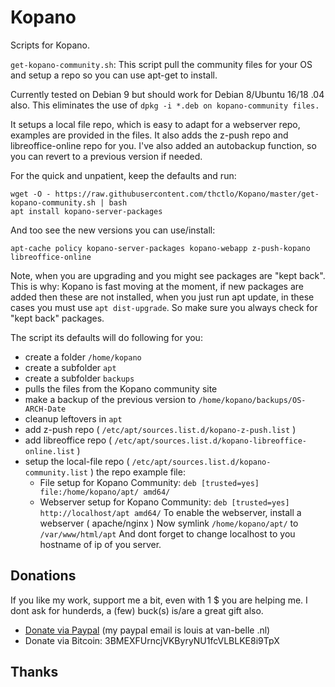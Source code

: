# Kopano
Scripts for Kopano.

`get-kopano-community.sh`: This script pull the community files for your OS and setup a repo so you can use apt-get to install.

Currently tested on Debian 9 but should work for Debian 8/Ubuntu 16/18 .04 also.
This eliminates the use of `dpkg -i *.deb on kopano-community files.`

It setups a local file repo, which is easy to adapt for a webserver repo, examples are provided in the files.
It also adds the z-push repo and libreoffice-online repo for you.
I've also added an autobackup function, so you can revert to a previous version if needed.

For the quick and unpatient, keep the defaults and run:
```
wget -O - https://raw.githubusercontent.com/thctlo/Kopano/master/get-kopano-community.sh | bash
apt install kopano-server-packages
```

And too see the new versions you can use/install:
```
apt-cache policy kopano-server-packages kopano-webapp z-push-kopano libreoffice-online
```

Note, when you are upgrading and you might see packages are "kept back".
This is why:
Kopano is fast moving at the moment, if new packages are added then these are not installed,
when you just run apt update, in these cases you must use `apt dist-upgrade`.
So make sure you always check for "kept back" packages.

The script its defaults will do following for you:
- create a folder `/home/kopano`
- create a subfolder `apt`
- create a subfolder `backups`
- pulls the files from the Kopano community site
- make a backup of the previous version to `/home/kopano/backups/OS-ARCH-Date`
- cleanup leftovers in `apt`
- add z-push repo ( `/etc/apt/sources.list.d/kopano-z-push.list` )
- add libreoffice repo  ( `/etc/apt/sources.list.d/kopano-libreoffice-online.list` )
- setup the local-file repo ( `/etc/apt/sources.list.d/kopano-community.list` )
the repo example file:
  - File setup for Kopano Community: `deb [trusted=yes] file:/home/kopano/apt/ amd64/`
  - Webserver setup for Kopano Community: `deb [trusted=yes] http://localhost/apt amd64/`
  To enable the webserver, install a webserver ( apache/nginx )
  Now symlink `/home/kopano/apt/` to `/var/www/html/apt`
  And dont forget to change localhost to you hostname of ip of you server.


## Donations
If you like my work, support me a bit, even with 1 $ you are helping me.
I dont ask for hunderds, a (few) buck(s) is/are a great gift also.
- [Donate via Paypal](https://www.paypal.me/LouisVanBelle) (my paypal email is louis at van-belle .nl)
- Donate via Bitcoin: 3BMEXFUrncjVKByryNU1fcVLBLKE8i9TpX

## Thanks
